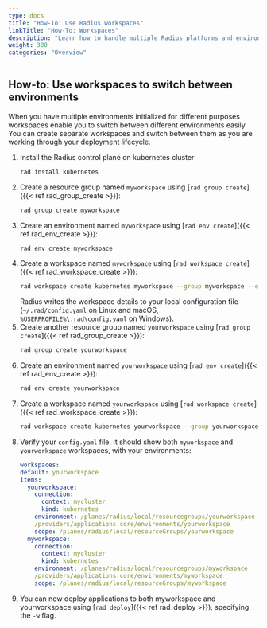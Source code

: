 ```yaml
---
type: docs
title: "How-To: Use Radius workspaces"
linkTitle: "How-To: Workspaces"
description: "Learn how to handle multiple Radius platforms and environments with workspaces"
weight: 300
categories: "Overview"
---
```


## How-to: Use workspaces to switch between environments

When you have multiple environments initialized for different purposes workspaces enable you to switch between different environments easily. You can create separate workspaces and switch between them as you are working through your deployment lifecycle.

1. Install the Radius control plane on kubernetes cluster
   ```sh
   rad install kubernetes
   ```
1. Create a resource group named `myworkspace` using [`rad group create`]({{< ref rad_group_create >}}):
   ```sh
   rad group create myworkspace
   ```
1. Create an environment named `myworkspace` using [`rad env create`]({{< ref rad_env_create >}}):
   ```sh
   rad env create myworkspace
   ```
1. Create a workspace named `myworkspace` using [`rad workspace create`]({{< ref rad_workspace_create >}}):
    ```sh 
    rad workspace create kubernetes myworkspace --group myworkspace --environment myworkspace
    ```
    Radius writes the workspace details to your local configuration file (`~/.rad/config.yaml` on Linux and macOS, `%USERPROFILE%\.rad\config.yaml` on Windows).
1. Create another resource group named `yourworkspace` using [`rad group create`]({{< ref rad_group_create >}}):
   ```sh
   rad group create yourworkspace
   ```
1. Create an environment named `yourworkspace` using [`rad env create`]({{< ref rad_env_create >}}):
   ```sh
   rad env create yourworkspace
   ```
1. Create a workspace named `yourworkspace` using [`rad workspace create`]({{< ref rad_workspace_create >}}):
    ```sh 
    rad workspace create kubernetes yourworkspace --group yourworkspace --environment yourworkspace
    ```
1. Verify your `config.yaml` file. It should show both `myworkspace` and `yourworkspace` workspaces, with your environments:
    ```yaml
    workspaces:
    default: yourworkspace
    items:
      yourworkspace:
        connection:
          context: mycluster
          kind: kubernetes
        environment: /planes/radius/local/resourcegroups/yourworkspace
        /providers/applications.core/environments/yourworkspace
        scope: /planes/radius/local/resourceGroups/yourworkspace
      myworkspace:
        connection:
          context: mycluster
          kind: kubernetes
        environment: /planes/radius/local/resourcegroups/myworkspace
        /providers/applications.core/environments/myworkspace
        scope: /planes/radius/local/resourceGroups/myworkspace
    ```
1. You can now deploy applications to both myworkspace and yourworkspace using [`rad deploy`]({{< ref rad_deploy >}}), specifying the `-w` flag.
